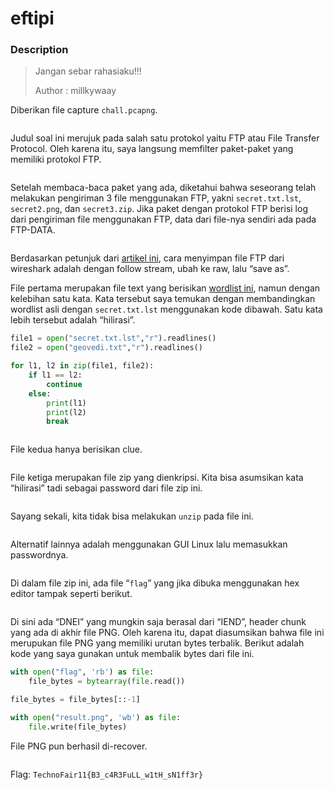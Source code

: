 # eftipi

### Description

> Jangan sebar rahasiaku!!!
>
> Author : millkywaay

Diberikan file capture `chall.pcapng`.

<figure><img src="https://lh7-us.googleusercontent.com/docsz/AD_4nXdHI-vT8dFeB1NOR81kvpbXOEkPNJWTwL3rfQH5B-tGLPZBRqNiWdctik81WRvBUAfPQzz2Fxg8D-bZ2rqachbtOG9mMt42ZAfijByXWEj04CuDFFumR_JjD6kcJYl_dIC2KUpp3T_zD9zcDcy3Z2MEmNx5?key=bKZVH89yO64ULuuh4491eA" alt=""><figcaption></figcaption></figure>

Judul soal ini merujuk pada salah satu protokol yaitu FTP atau File Transfer Protocol. Oleh karena itu, saya langsung memfilter paket-paket yang memiliki protokol FTP.

<figure><img src="https://lh7-us.googleusercontent.com/docsz/AD_4nXcr-3IlP5BO-PdER4sfs1LHSJsiR1RMWdeTUWJjWm48lxEtuJN2sNI5sUukEWTOahF-lvKhlCK0ShIF20ndRLObGbLVVPKd7W4acLkwFQvWTUNSFMk6dVlMXJ_oBSwDZatMP7-auMzukVNk8vp5EiAJ6Mqu?key=bKZVH89yO64ULuuh4491eA" alt=""><figcaption></figcaption></figure>

Setelah membaca-baca paket yang ada, diketahui bahwa seseorang telah melakukan pengiriman 3 file menggunakan FTP, yakni `secret.txt.lst`, `secret2.png`, dan `secret3.zip`. Jika paket dengan protokol FTP berisi log dari pengiriman file menggunakan FTP, data dari file-nya sendiri ada pada FTP-DATA.

<figure><img src="https://lh7-us.googleusercontent.com/docsz/AD_4nXflt2bLEYdcB3N9UfZBly7zFGoTAq5cBDh2n5mGqd54bffMaxjs6r3IzhG61-hQQjQCApyaXcSTqdIEsDDFL9nL09Hnr2FhXduwCVSbw8IABw304UVhHjcfIuSJl0-twpRBr3fANaEkAPZtWiyyJAkEopl6?key=bKZVH89yO64ULuuh4491eA" alt=""><figcaption></figcaption></figure>

Berdasarkan petunjuk dari [artikel ini](https://adrinanthony.wordpress.com/2019/07/19/how-to-extract-http-and-ftp-files-from-wireshark-pcap-file/), cara menyimpan file FTP dari wireshark adalah dengan follow stream, ubah ke raw, lalu “save as”.

File pertama merupakan file text yang berisikan [wordlist ini](https://github.com/geovedi/indonesian-wordlist/blob/master/00-indonesian-wordlist.lst), namun dengan kelebihan satu kata. Kata tersebut saya temukan dengan membandingkan wordlist asli dengan `secret.txt.lst` menggunakan kode dibawah. Satu kata lebih tersebut adalah “hilirasi”.

```python
file1 = open("secret.txt.lst","r").readlines()
file2 = open("geovedi.txt","r").readlines()

for l1, l2 in zip(file1, file2):
	if l1 == l2:
		continue
	else:
		print(l1)
		print(l2)
		break
```

<figure><img src="https://lh7-us.googleusercontent.com/docsz/AD_4nXdHJQMLhfl8A7kOFwA59TktBX_VSt2gg6VCroXbP6_AzeGJxWDOvWSpFBnSGKXSkBpHi7Vt_pRgaGAiee4vBR9L_eYgxf5bgqeSvrmvliNFsvhwNkOAcGSYME0s3RhYqj_ZrzpPTAH5bo0KxkCDR4F4XGSz?key=bKZVH89yO64ULuuh4491eA" alt=""><figcaption></figcaption></figure>

File kedua hanya berisikan clue.

<figure><img src="https://lh7-us.googleusercontent.com/docsz/AD_4nXd5LfRuXEKqiegCrD57QvYr_CKfp_OSNu8jWXErR4BjWSR9rx3KkFs3x9JiFBFfoJM4aeysII65c3Dms2lfZLDVe3euhBbIOSF4-Ln6j4zdGcN478-6DMWPb1ncN9Z1sez_xcyW4JMTpfGdfGBW5eUxOJJK?key=bKZVH89yO64ULuuh4491eA" alt=""><figcaption></figcaption></figure>

File ketiga merupakan file zip yang dienkripsi. Kita bisa asumsikan kata “hilirasi” tadi sebagai password dari file zip ini.

<figure><img src="https://lh7-us.googleusercontent.com/docsz/AD_4nXePeE8i4UoD2ed8BWNkIcW-zUP7NnQ17TmfrfbTAO8qX72b7Q4AEsz3dqdFFWbcuCQWuoJnkl9XpcJEKAxpJoYXmBbU6yfsbkdryzj0NmfaQKoIbLsh8EH9WqlEVj5iJ7iHXtqDW8iJRToxS3vetX80zr9W?key=bKZVH89yO64ULuuh4491eA" alt=""><figcaption></figcaption></figure>

Sayang sekali, kita tidak bisa melakukan `unzip` pada file ini.

<figure><img src="https://lh7-us.googleusercontent.com/docsz/AD_4nXcS7HNyTelvdv3mYykWYsUxe0dSQ9W4bmpt0lkM72weI9z_6W_pZ6AmFn3eTbnqpkSSRSpdKfFp0QUhEQOP_b6_ZM2PTC-iqYKYZwKL3pNO5ILYU7GlRDcnoe11ghnUn-9Rxlt3o1GJtnvRqhPtGx5IIjJk?key=bKZVH89yO64ULuuh4491eA" alt=""><figcaption></figcaption></figure>

Alternatif lainnya adalah menggunakan GUI Linux lalu memasukkan passwordnya.

<figure><img src="https://lh7-us.googleusercontent.com/docsz/AD_4nXdZCfFoeCv0CLZLJ50qYLvKVcZyymgtOndGeu8-h3GGXMdqwMOdG0sGkK8BKzk2bhYz7yBX3_JHgrS81TfWYPFAEwPLmV1MjaErPlEvO9wuxpHUVEdPAEXLVRr0zP3i4SYznoLVtNF82IPhEmLaIOvYs_6l?key=bKZVH89yO64ULuuh4491eA" alt=""><figcaption></figcaption></figure>

Di dalam file zip ini, ada file “`flag`” yang jika dibuka menggunakan hex editor tampak seperti berikut.

<figure><img src="https://lh7-us.googleusercontent.com/docsz/AD_4nXcJgiEYZqJLcvn5vvX5PA7xyMiQ4SxpAdvD1KjMPvZVXIVwm1oDIUj1LWGKYuF6IK-R9ek29nQLVEjtDkIqlUVuDrVPNwC_4aHgRfwy16kD43AWVubLpxaFeLSiCenFWJE5uqnVs4iLCZ60Tat4jCRNdUq0?key=bKZVH89yO64ULuuh4491eA" alt=""><figcaption></figcaption></figure>

Di sini ada “DNEI” yang mungkin saja berasal dari “IEND”, header chunk yang ada di akhir file PNG. Oleh karena itu, dapat diasumsikan bahwa file ini merupukan file PNG yang memiliki urutan bytes terbalik. Berikut adalah kode yang saya gunakan untuk membalik bytes dari file ini.

```python
with open("flag", 'rb') as file:
	file_bytes = bytearray(file.read())

file_bytes = file_bytes[::-1]

with open("result.png", 'wb') as file:
	file.write(file_bytes)
```

File PNG pun berhasil di-recover.

<figure><img src="https://lh7-us.googleusercontent.com/docsz/AD_4nXc9XZqIpBE48FwVboSXj2s3QZOdlVfaHoyESWKl-Skt4STpttftxCD7LTOJdHMET96zbdD10yFrc_6Y4jcCx8sgKAD_7oFYPe8coWe6zB2RV6DqAj4iKMHMPBecKCrhybD1V2N072UrT6bwWnbaqE5C-_Id?key=bKZVH89yO64ULuuh4491eA" alt=""><figcaption></figcaption></figure>

Flag: `TechnoFair11{B3_c4R3FuLL_w1tH_sN1ff3r}`
